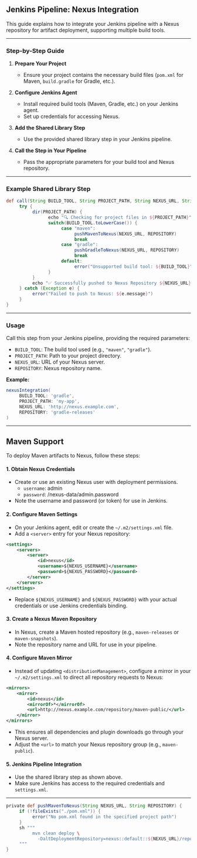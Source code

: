 ## Jenkins Pipeline: Nexus Integration

This guide explains how to integrate your Jenkins pipeline with a Nexus repository for artifact deployment, supporting multiple build tools.

---

### Step-by-Step Guide

1. **Prepare Your Project**
    - Ensure your project contains the necessary build files (`pom.xml` for Maven, `build.gradle` for Gradle, etc.).

2. **Configure Jenkins Agent**
    - Install required build tools (Maven, Gradle, etc.) on your Jenkins agent.
    - Set up credentials for accessing Nexus.

3. **Add the Shared Library Step**
    - Use the provided shared library step in your Jenkins pipeline.

4. **Call the Step in Your Pipeline**
    - Pass the appropriate parameters for your build tool and Nexus repository.

---

### Example Shared Library Step

```groovy
def call(String BUILD_TOOL, String PROJECT_PATH, String NEXUS_URL, String REPOSITORY) {
     try {
          dir(PROJECT_PATH) {
                echo "🔍 Checking for project files in ${PROJECT_PATH}"
                switch(BUILD_TOOL.toLowerCase()) {
                     case "maven":
                          pushMavenToNexus(NEXUS_URL, REPOSITORY)
                          break
                     case "gradle":
                          pushGradleToNexus(NEXUS_URL, REPOSITORY)
                          break
                     default:
                          error("Unsupported build tool: ${BUILD_TOOL}")
                }
          }
          echo "✅ Successfully pushed to Nexus Repository ${NEXUS_URL}"
     } catch (Exception e) {
          error("Failed to push to Nexus: ${e.message}")
     }
}

```

---

### Usage

Call this step from your Jenkins pipeline, providing the required parameters:

- `BUILD_TOOL`: The build tool used (e.g., `"maven"`, `"gradle"`).
- `PROJECT_PATH`: Path to your project directory.
- `NEXUS_URL`: URL of your Nexus server.
- `REPOSITORY`: Nexus repository name.

**Example:**
```groovy
nexusIntegration(
     BUILD_TOOL: 'gradle',
     PROJECT_PATH: 'my-app',
     NEXUS_URL: 'http://nexus.example.com',
     REPOSITORY: 'gradle-releases'
)
```

---

## Maven Support

To deploy Maven artifacts to Nexus, follow these steps:

#### 1. Obtain Nexus Credentials

- Create or use an existing Nexus user with deployment permissions.
    - `username`: admin
    - `password`: /nexus-data/admin.password
- Note the username and password (or token) for use in Jenkins.

#### 2. Configure Maven Settings

- On your Jenkins agent, edit or create the `~/.m2/settings.xml` file.
- Add a `<server>` entry for your Nexus repository:

```xml
<settings>
    <servers>
        <server>
            <id>nexus</id>
            <username>${NEXUS_USERNAME}</username>
            <password>${NEXUS_PASSWORD}</password>
        </server>
    </servers>
</settings>
```

- Replace `${NEXUS_USERNAME}` and `${NEXUS_PASSWORD}` with your actual credentials or use Jenkins credentials binding.

#### 3. Create a Nexus Maven Repository

- In Nexus, create a Maven hosted repository (e.g., `maven-releases` or `maven-snapshots`).
- Note the repository name and URL for use in your pipeline.
#### 4. Configure Maven Mirror

- Instead of updating `<distributionManagement>`, configure a mirror in your `~/.m2/settings.xml` to direct all repository requests to Nexus:

```xml
<mirrors>
    <mirror>
        <id>nexus</id>
        <mirrorOf>*</mirrorOf>
        <url>http://nexus.example.com/repository/maven-public/</url>
    </mirror>
</mirrors>
```

- This ensures all dependencies and plugin downloads go through your Nexus server.
- Adjust the `<url>` to match your Nexus repository group (e.g., `maven-public`).

#### 5. Jenkins Pipeline Integration

- Use the shared library step as shown above.
- Make sure Jenkins has access to the required credentials and `settings.xml`.

---


```groovy
private def pushMavenToNexus(String NEXUS_URL, String REPOSITORY) {
     if (!fileExists("./pom.xml")) {
          error("No pom.xml found in the specified project path")
     }
     sh """
          mvn clean deploy \
            -DaltDeploymentRepository=nexus::default::${NEXUS_URL}/repository/${REPOSITORY}/
     """
}
```

